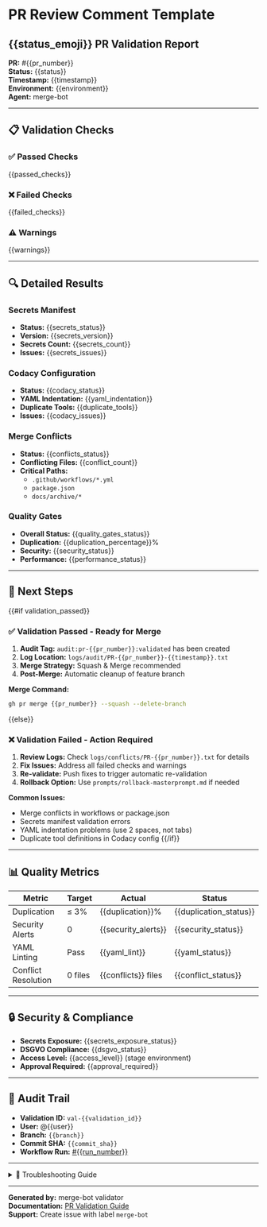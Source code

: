 # PR Review Comment Template

## {{status_emoji}} PR Validation Report

**PR:** #{{pr_number}}  
**Status:** {{status}}  
**Timestamp:** {{timestamp}}  
**Environment:** {{environment}}  
**Agent:** merge-bot

---

## 📋 Validation Checks

### ✅ Passed Checks
{{passed_checks}}

### ❌ Failed Checks
{{failed_checks}}

### ⚠️ Warnings
{{warnings}}

---

## 🔍 Detailed Results

### Secrets Manifest
- **Status:** {{secrets_status}}
- **Version:** {{secrets_version}}
- **Secrets Count:** {{secrets_count}}
- **Issues:** {{secrets_issues}}

### Codacy Configuration
- **Status:** {{codacy_status}}
- **YAML Indentation:** {{yaml_indentation}}
- **Duplicate Tools:** {{duplicate_tools}}
- **Issues:** {{codacy_issues}}

### Merge Conflicts
- **Status:** {{conflicts_status}}
- **Conflicting Files:** {{conflict_count}}
- **Critical Paths:** 
  - `.github/workflows/*.yml`
  - `package.json`
  - `docs/archive/*`

### Quality Gates
- **Overall Status:** {{quality_gates_status}}
- **Duplication:** {{duplication_percentage}}%
- **Security:** {{security_status}}
- **Performance:** {{performance_status}}

---

## 🚀 Next Steps

{{#if validation_passed}}
### ✅ Validation Passed - Ready for Merge

1. **Audit Tag:** `audit:pr-{{pr_number}}:validated` has been created
2. **Log Location:** `logs/audit/PR-{{pr_number}}-{{timestamp}}.txt`
3. **Merge Strategy:** Squash & Merge recommended
4. **Post-Merge:** Automatic cleanup of feature branch

**Merge Command:**
```bash
gh pr merge {{pr_number}} --squash --delete-branch
```
{{else}}
### ❌ Validation Failed - Action Required

1. **Review Logs:** Check `logs/conflicts/PR-{{pr_number}}.txt` for details
2. **Fix Issues:** Address all failed checks and warnings
3. **Re-validate:** Push fixes to trigger automatic re-validation
4. **Rollback Option:** Use `prompts/rollback-masterprompt.md` if needed

**Common Issues:**
- Merge conflicts in workflows or package.json
- Secrets manifest validation errors
- YAML indentation problems (use 2 spaces, not tabs)
- Duplicate tool definitions in Codacy config
{{/if}}

---

## 📊 Quality Metrics

| Metric | Target | Actual | Status |
|--------|--------|--------|--------|
| Duplication | ≤ 3% | {{duplication}}% | {{duplication_status}} |
| Security Alerts | 0 | {{security_alerts}} | {{security_status}} |
| YAML Linting | Pass | {{yaml_lint}} | {{yaml_status}} |
| Conflict Resolution | 0 files | {{conflicts}} files | {{conflict_status}} |

---

## 🔒 Security & Compliance

- **Secrets Exposure:** {{secrets_exposure_status}}
- **DSGVO Compliance:** {{dsgvo_status}}
- **Access Level:** {{access_level}} (stage environment)
- **Approval Required:** {{approval_required}}

---

## 📝 Audit Trail

- **Validation ID:** `val-{{validation_id}}`
- **User:** @{{user}}
- **Branch:** `{{branch}}`
- **Commit SHA:** `{{commit_sha}}`
- **Workflow Run:** [#{{run_number}}]({{run_url}})

---

<details>
<summary>🔧 Troubleshooting Guide</summary>

### Merge Conflict Resolution
```bash
# Fetch latest changes
git fetch origin

# Rebase on target branch
git rebase origin/main

# Resolve conflicts manually
# Then continue
git rebase --continue
```

### Secrets Validation Issues
```bash
# Validate secrets manifest locally
pwsh scripts/validate-pr.ps1 -Environment stage -DryRun

# Check JSON syntax
cat secrets.manifest.json | jq .
```

### YAML Indentation Fix
```bash
# Auto-fix YAML indentation (2 spaces)
yamllint -c .yamllint.yml --fix .codacy/codacy.yaml
```

</details>

---

**Generated by:** merge-bot validator  
**Documentation:** [PR Validation Guide](.github/instructions/pr-validation.md)  
**Support:** Create issue with label `merge-bot`

